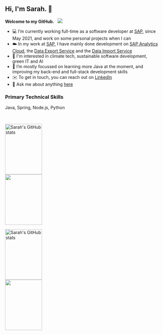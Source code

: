 <!-- README displayed on GitHub profile as a landing page to introduce myself. -->

## Hi, I'm Sarah. 👋

<b>Welcome to my GitHub.</b> &nbsp; ![](https://komarev.com/ghpvc/?username=scaulfield7&color=yellow&style=pixel) <!-- Visit https://komarev.com/ghpvc/?username=scaulfield7 to view stats (hidden on landing page) -->

- 💻 I’m currently working full-time as a software developer at [SAP](https://www.sap.com), since May 2021, and work on some personal projects when I can
- ☁️ In my work at [SAP](https://www.sap.com), I have mainly done development on [SAP Analytics Cloud](https://help.sap.com/docs/SAP_ANALYTICS_CLOUD?locale=en-US), the [Data Export Service](https://api.sap.com/api/DataExport_API/overview) and the [Data Import Service](https://api.sap.com/api/DataImport_API/overview)
- 👀 I'm interested in climate tech, sustainable software development, green IT and AI
- 🌱 I’m mostly focussed on learning more Java at the moment, and improving my back-end and full-stack development skills
- ✉️ To get in touch, you can reach out on [LinkedIn](https://www.linkedin.com/in/scaulfield7)
- 💬 Ask me about anything [here](https://github.com/scaulfield7/scaulfield7/issues)


### Primary Technical Skills
Java, Spring, Node.js, Python

<br>

<!-- GitHub stats to show only in dark themes -->
<a href="https://github.com/anuraghazra/github-readme-stats#gh-dark-mode-only"><img align="center" height=165px width=49% src="https://github-readme-stats.vercel.app/api?username=scaulfield7&theme=transparent&show_icons=true&title_color=ffffff&text_color=848D97&icon_color=848D97&include_all_commits=true&hide=issues&hide_rank=true" alt="Sarah's GitHub stats" /></a>
&nbsp;
<a href="https://github.com/anuraghazra/github-readme-stats#gh-dark-mode-only"><img align="center" height=165px width=49% src="https://github-readme-stats.vercel.app/api/top-langs/?username=scaulfield7&theme=transparent&layout=compact&size_weight=0.5&count_weight=0.5&hide=scss&title_color=ffffff&text_color=848D97&icon_color=848D97" /></a>

<!-- GitHub stats to show only in light themes -->
<a href="https://github.com/anuraghazra/github-readme-stats#gh-light-mode-only"><img align="center" height=165px width=49% src="https://github-readme-stats.vercel.app/api?username=scaulfield7&theme=transparent&show_icons=true&title_color=000000&text_color=848D97&icon_color=848D97&include_all_commits=true&hide=issues&hide_rank=true" alt="Sarah's GitHub stats" /></a>
&nbsp;
<a href="https://github.com/anuraghazra/github-readme-stats#gh-light-mode-only"><img align="center" height=165px width=49% src="https://github-readme-stats.vercel.app/api/top-langs/?username=scaulfield7&theme=transparent&layout=compact&size_weight=0.5&count_weight=0.5&hide=scss&title_color=000000&text_color=848D97&icon_color=848D97" /></a>
